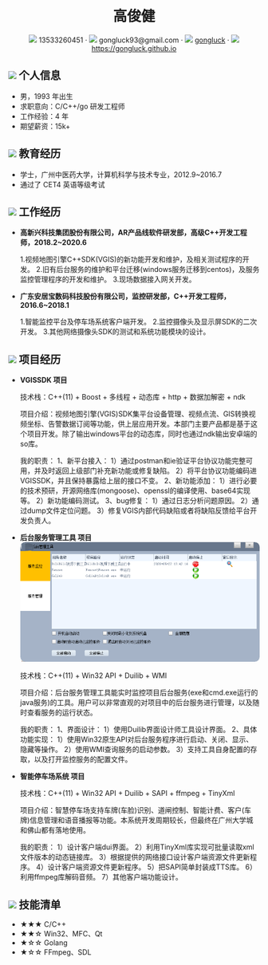  <center>
     <h1>高俊健</h1>
     <div>
         <span>
             <img src="assets/phone-solid.svg" width="18px">
             13533260451
         </span>
         ·
         <span>
             <img src="assets/envelope-solid.svg" width="18px">
             gongluck93@gmail.com
         </span>
         ·
         <span>
             <img src="assets/github-brands.svg" width="18px">
             <a href="https://github.com/gongluck">gongluck</a>
         </span>
         ·
         <span>
             <img src="assets/rss-solid.svg" width="18px">
             <a href="https://gongluck.github.io">https://gongluck.github.io</a>
         </span>
     </div>
 </center>

 ## <img src="assets/info-circle-solid.svg" width="30px"> 个人信息 

 - 男，1993 年出生
 - 求职意向：C/C++/go 研发工程师
 - 工作经验：4 年
 - 期望薪资：15k+

## <img src="assets/graduation-cap-solid.svg" width="30px"> 教育经历

- 学士，广州中医药大学，计算机科学与技术专业，2012.9~2016.7
- 通过了 CET4 英语等级考试

## <img src="assets/briefcase-solid.svg" width="30px"> 工作经历

- **高新兴科技集团股份有限公司，AR产品线软件研发部，高级C++开发工程师，2018.2~2020.6**

   1.视频地图引擎C++SDK(VGIS)的新功能开发和维护，及相关测试程序的开发。
   2.旧有后台服务的维护和平台迁移(windows服务迁移到centos)，及服务监控管理程序的开发和维护。
   3.现场数据接入网关开发。

- **广东安居宝数码科技股份有限公司，监控研发部，C++开发工程师，2016.6~2018.1**

   1.智能监控平台及停车场系统客户端开发。
   2.监控摄像头及显示屏SDK的二次开发。
   3.其他网络摄像头SDK的测试和系统功能模块的设计。

## <img src="assets/project-diagram-solid.svg" width="30px"> 项目经历

- **VGISSDK 项目**

  技术栈：C++(11) + Boost + 多线程 + 动态库 + http + 数据加解密 + ndk

  项目介绍：视频地图引擎(VGIS)SDK集平台设备管理、视频点流、GIS转换视频坐标、告警数据订阅等功能，供上层应用开发。本部门主要产品都是基于这个项目开发。除了输出windows平台的动态库，同时也通过ndk输出安卓端的so库。

  我的职责：
  1、新平台接入：
  1）通过postman和ie验证平台协议功能完整可用，并及时返回上级部门补充新功能或修复缺陷。
  2）将平台协议功能编码进VGISSDK，并且保持暴露给上层的接口不变。
  2、新功能添加：
  1）进行必要的技术预研，开源网络库(mongoose)、openssl的编译使用、base64实现等。
  2）新功能编码测试。
  3、bug修复：
  1）通过日志分析问题原因。
  2）通过dump文件定位问题。
  3）修复VGIS内部代码缺陷或者将缺陷反馈给平台开发负责人。

- **后台服务管理工具 项目**
![](SM2.png)
    
    技术栈：C++(11) + Win32 API + Duilib + WMI

  项目介绍：后台服务管理工具能实时监控项目后台服务(exe和cmd.exe运行的java服务)的工具。用户可以非常直观的对项目中的后台服务进行管理，以及随时查看服务的运行状态。

  我的职责：
1、界面设计：
  1）使用Duilib界面设计师工具设计界面。
  2、具体功能实现：
  1）使用Win32原生API对后台服务程序进行启动、关闭、显示、隐藏等操作。
  2）使用WMI查询服务的启动参数。
  3）支持工具自身配置的存取，以及打开监控服务的配置文件。
  
- **智能停车场系统 项目**

  技术栈：C++(11) + Win32 API + Duilib + SAPI + ffmpeg + TinyXml

  项目介绍：智慧停车场支持车牌(车脸)识别、道闸控制、智能计费、客户(车牌)信息管理和语音播报等功能。本系统开发周期较长，但最终在广州大学城和佛山都有落地使用。

  我的职责：
  1）设计客户端dui界面。
  2）利用TinyXml库实现可批量读取xml文件版本的动态链接库。
  3）根据提供的网络接口设计客户端资源文件更新程序。
  4）设计客户端资源文件更新程序。
  5）把SAPI简单封装成TTS库。
  6）利用ffmpeg库解码音频。
  7）其他客户端功能设计。


## <img src="assets/tools-solid.svg" width="30px"> 技能清单

- ★★★ C/C++
- ★★☆ Win32、MFC、Qt
- ★☆☆ Golang
- ★☆☆ FFmpeg、SDL